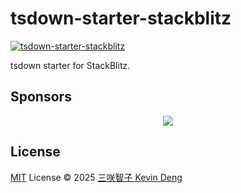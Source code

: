 # tsdown-starter-stackblitz

[![tsdown-starter-stackblitz](https://developer.stackblitz.com/img/open_in_stackblitz.svg)](https://stackblitz.com/github/rolldown/tsdown-starter-stackblitz)

tsdown starter for StackBlitz.

## Sponsors

<p align="center">
  <a href="https://cdn.jsdelivr.net/gh/sxzz/sponsors/sponsors.svg">
    <img src='https://cdn.jsdelivr.net/gh/sxzz/sponsors/sponsors.svg'/>
  </a>
</p>

## License

[MIT](./LICENSE) License © 2025 [三咲智子 Kevin Deng](https://github.com/sxzz)
